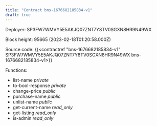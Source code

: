 ```yaml
---
title: "Contract bns-1676682185834-v1"
draft: true
---
```

Deployer: SP3FW7WMVY5E5AKJQ07ZNT7Y8TV0SGXN8HR9N49WX


 



Block height: 95665 (2023-02-18T01:20:58.000Z)

Source code: {{<contractref "bns-1676682185834-v1" SP3FW7WMVY5E5AKJQ07ZNT7Y8TV0SGXN8HR9N49WX bns-1676682185834-v1>}}

Functions:

* list-name _private_
* to-bool-response _private_
* change-price _public_
* purchase-name _public_
* unlist-name _public_
* get-current-name _read_only_
* get-listing _read_only_
* is-admin _read_only_
